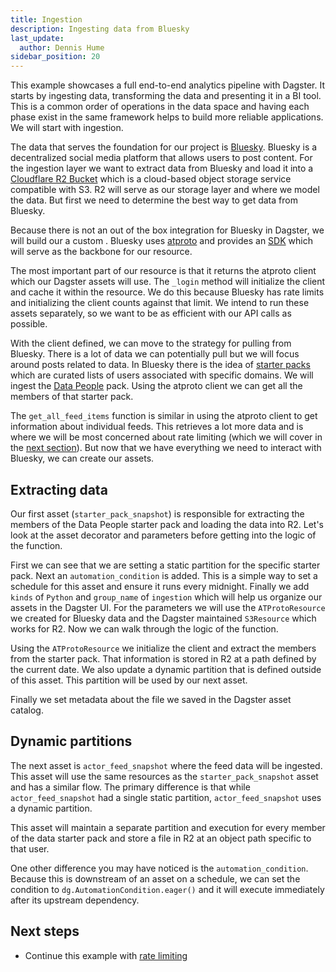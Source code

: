 ```yaml
---
title: Ingestion
description: Ingesting data from Bluesky
last_update:
  author: Dennis Hume
sidebar_position: 20
---
```


This example showcases a full end-to-end analytics pipeline with Dagster. It starts by ingesting data, transforming the data and presenting it in a BI tool. This is a common order of operations in the data space and having each phase exist in the same framework helps to build more reliable applications. We will start with ingestion.

The data that serves the foundation for our project is [Bluesky](https://bsky.app). Bluesky is a decentralized social media platform that allows users to post content. For the ingestion layer we want to extract data from Bluesky and load it into a [Cloudflare R2 Bucket](https://developers.cloudflare.com/r2/buckets) which is a cloud-based object storage service compatible with S3. R2 will serve as our storage layer and where we model the data. But first we need to determine the best way to get data from Bluesky.

Because there is not an out of the box integration for Bluesky in Dagster, we will build our a custom <PyObject section="resources" module="dagster" object="ConfigurableResource"/>. Bluesky uses [atproto](https://docs.bsky.app/docs/advanced-guides/atproto) and provides an [SDK](https://docs.bsky.app/docs/get-started) which will serve as the backbone for our resource.

<CodeExample
  path="docs_projects/project_atproto_dashboard/src/project_atproto_dashboard/defs/atproto.py"
  language="python"
  startAfter="start_resource"
  endBefore="end_resource"
  title="src/project_atproto_dashboard/defs/atproto.py"
/>

The most important part of our resource is that it returns the atproto client which our Dagster assets will use. The `_login` method will initialize the client and cache it within the resource. We do this because Bluesky has rate limits and initializing the client counts against that limit. We intend to run these assets separately, so we want to be as efficient with our API calls as possible.

With the client defined, we can move to the strategy for pulling from Bluesky. There is a lot of data we can potentially pull but we will focus around posts related to data. In Bluesky there is the idea of [starter packs](https://bsky.social/about/blog/06-26-2024-starter-packs) which are curated lists of users associated with specific domains. We will ingest the [Data People](https://blueskystarterpack.com/starter-packs/lc5jzrr425fyah724df3z5ik/3l7cddlz5ja24) pack. Using the atproto client we can get all the members of that starter pack.

<CodeExample
  path="docs_projects/project_atproto_dashboard/src/project_atproto_dashboard/defs/atproto.py"
  language="python"
  startAfter="start_starter_pack"
  endBefore="end_starter_pack"
  title="src/project_atproto_dashboard/defs/atproto.py"
/>

The `get_all_feed_items` function is similar in using the atproto client to get information about individual feeds. This retrieves a lot more data and is where we will be most concerned about rate limiting (which we will cover in the [next section](/examples/bluesky/rate-limiting)). But now that we have everything we need to interact with Bluesky, we can create our assets.

## Extracting data

Our first asset (`starter_pack_snapshot`) is responsible for extracting the members of the Data People starter pack and loading the data into R2. Let's look at the asset decorator and parameters before getting into the logic of the function.

<CodeExample
  path="docs_projects/project_atproto_dashboard/src/project_atproto_dashboard/defs/ingestion.py"
  language="python"
  startAfter="start_starter_pack_dec"
  endBefore="end_starter_pack_dec"
  title="src/project_atproto_dashboard/defs/ingestion.py"
/>

First we can see that we are setting a static partition for the specific starter pack. Next an `automation_condition` is added. This is a simple way to set a schedule for this asset and ensure it runs every midnight. Finally we add `kinds` of `Python` and `group_name` of `ingestion` which will help us organize our assets in the Dagster UI. For the parameters we will use the `ATProtoResource` we created for Bluesky data and the Dagster maintained `S3Resource` which works for R2. Now we can walk through the logic of the function.

<CodeExample
  path="docs_projects/project_atproto_dashboard/src/project_atproto_dashboard/defs/ingestion.py"
  language="python"
  startAfter="start_starter_pack_func"
  endBefore="end_starter_pack_func"
  title="src/project_atproto_dashboard/defs/ingestion.py"
/>

Using the `ATProtoResource` we initialize the client and extract the members from the starter pack. That information is stored in R2 at a path defined by the current date. We also update a dynamic partition that is defined outside of this asset. This partition will be used by our next asset.

<CodeExample
  path="docs_projects/project_atproto_dashboard/src/project_atproto_dashboard/defs/ingestion.py"
  language="python"
  startAfter="start_dynamic_partition"
  endBefore="end_dynamic_partition"
  title="src/project_atproto_dashboard/defs/ingestion.py"
/>

Finally we set metadata about the file we saved in the Dagster asset catalog.

## Dynamic partitions

The next asset is `actor_feed_snapshot` where the feed data will be ingested. This asset will use the same resources as the `starter_pack_snapshot` asset and has a similar flow. The primary difference is that while `actor_feed_snapshot` had a single static partition, `actor_feed_snapshot` uses a dynamic partition.

<CodeExample
  path="docs_projects/project_atproto_dashboard/src/project_atproto_dashboard/defs/ingestion.py"
  language="python"
  startAfter="start_actor_feed_snapshot"
  endBefore="end_actor_feed_snapshot"
  title="src/project_atproto_dashboard/defs/ingestion.py"
/>

This asset will maintain a separate partition and execution for every member of the data starter pack and store a file in R2 at an object path specific to that user.

One other difference you may have noticed is the `automation_condition`. Because this is downstream of an asset on a schedule, we can set the condition to `dg.AutomationCondition.eager()` and it will execute immediately after its upstream dependency.

## Next steps

- Continue this example with [rate limiting](/examples/bluesky/rate-limiting)
